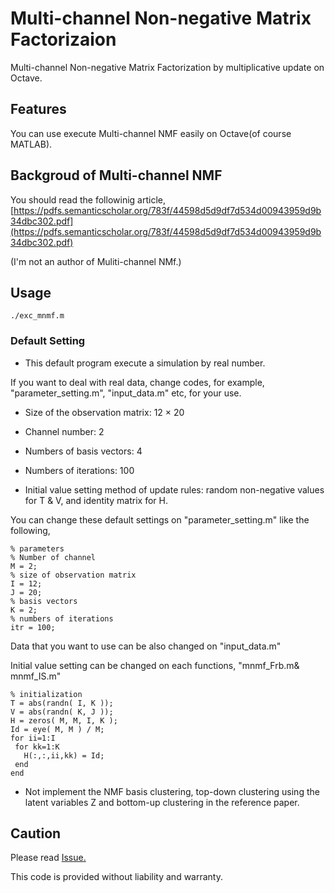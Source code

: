 # Multi-channel Non-negative Matrix Factorizaion

Multi-channel Non-negative Matrix Factorization by multiplicative update on Octave.

## Features

You can use execute Multi-channel NMF easily on Octave(of course MATLAB).

## Backgroud of Multi-channel NMF

You should read the followinig article,
[https://pdfs.semanticscholar.org/783f/44598d5d9df7d534d00943959d9b34dbc302.pdf](https://pdfs.semanticscholar.org/783f/44598d5d9df7d534d00943959d9b34dbc302.pdf)

(I'm not an author of Muliti-channel NMf.)

## Usage
`./exc_mnmf.m`

 ### Default Setting
  
 * This default program execute a simulation by real number. 
 
 If you want to deal with real data, change 
 codes, for example, "parameter_setting.m", "input_data.m" etc, for your use.
 
  * Size of the observation matrix: 12 × 20
  
  * Channel number: 2
  
  * Numbers of basis vectors: 4
 
 * Numbers of iterations: 100
 
 * Initial value setting method of update rules: random non-negative values for T & V, and identity matrix for H.
 
 You can change these default settings on "parameter_setting.m" like the following,

 

 ```
% parameters
% Number of channel
M = 2;
% size of observation matrix
I = 12;
J = 20;
% basis vectors
K = 2; 
% numbers of iterations
itr = 100;
 ```
 
 Data that you want to use can be also changed on "input_data.m"
 
 Initial value setting can be changed on each functions, "mnmf_Frb.m& mnmf_IS.m"
 
 ```
 % initialization
T = abs(randn( I, K ));
V = abs(randn( K, J ));
H = zeros( M, M, I, K );
Id = eye( M, M ) / M;
for ii=1:I
  for kk=1:K
    H(:,:,ii,kk) = Id;
  end
end
 ```

* Not implement the NMF basis clustering, top-down clustering using the latent variables Z and bottom-up clustering in the reference paper.

 ## Caution

 Please read [Issue.](https://github.com/localmin/Multi-channel-NMF/issues)


 This code is provided without liability and warranty.
